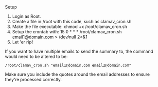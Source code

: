 Setup
1. Login as Root.
2. Create a file in /root with this code, such as clamav_cron.sh
3. Make the file executable:
    chmod +x /root/clamav_cron.sh
4. Setup the crontab with:
    15 0 * * * /root/clamav_cron.sh email1@domain.com > /dev/null 2>&1
5. Let 'er rip!

If you want to have multiple emails to send the summary to, the command would need to be altered to be:

    /root/clamav_cron.sh "email1@domain.com email2@domain.com"

Make sure you include the quotes around the email addresses to ensure they're processed correctly.